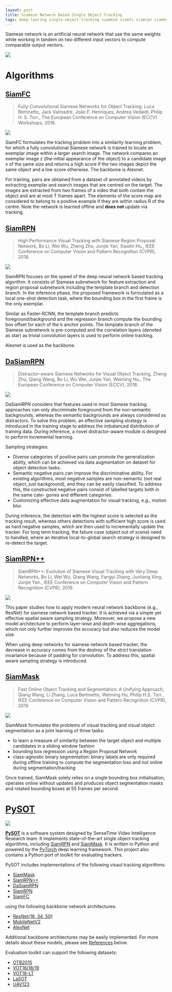 ```yaml
---
layout: post
title: Siamese Network Based Single Object Tracking
tags: deep-learing single-object-tracking siamese siamfc siamrpn siammask dasiamrpn
---
```


Siamese network is an artificial neural network that use the same weights while working in tandem on two different input vectors to compute comparable output vectors.

![](https://cdn-images-1.medium.com/max/1600/1*hBJRs10uBc9a2Ol10N-jlg.png)

# Algorithms

## [SiamFC](https://arxiv.org/abs/1606.09549)
> Fully-Convolutional Siamese Networks for Object Tracking, Luca Bertinetto, Jack Valmadre, João F. Henriques, Andrea Vedaldi, Philip H. S. Torr., The European Conference on Computer Vision (ECCV) Workshops, 2016.

![](https://www.robots.ox.ac.uk/~luca/stuff/siamesefc_conv-explicit.jpg)

SiamFC formulates the tracking problem into a similarity learning problem, for which a fully convolutional Siamese network is trained to locate an exemplar image within a larger search image. The network compares an exemplar image z (the initial appearance of the object) to a candidate image x of the same size and returns a high score if the two images depict the same object and a low score otherwise. The backbone is Alexnet.

For training, pairs are obtained from a dataset of annotated videos by extracting exemplar and search images that are centred on the target. The images are extracted from two frames of a video that both contain the object and are at most T frames apart. The elements of the score map are considered to belong to a positive example if they are within radius R of the centre. Note the network is learned offline and **does not** update via tracking.

## [SiamRPN](http://openaccess.thecvf.com/content_cvpr_2018/html/Li_High_Performance_Visual_CVPR_2018_paper.html)
> High Performance Visual Tracking with Siamese Region Proposal Network, Bo Li, Wei Wu, Zheng Zhu, Junjie Yan, Xiaolin Hu., IEEE Conference on Computer Vision and Pattern Recognition (CVPR), 2018.

![](http://bo-li.info/SiamRPN/img/SiamRPN.jpg)

SiamRPN focuses on the speed of the deep neural network based tracking algorithm. It consists of Siamese subnetwork for feature extraction and region proposal subnetwork including the template branch and detection branch. In the inference phase, the proposed framework is formulated as a local one-shot detection task, where the bounding box in the first frame is the only exemplar.

Similar as Faster-RCNN, the template branch predicts foreground/background and the regression branch compute the bounding box offset for each of the k anchor points. The template branch of the Siamese subnetwork is pre-computed and the correlation layers (denoted as star) as trivial convolution layers is used to perform online tracking.

Alexnet is used as the backbone.

## [DaSiamRPN](https://arxiv.org/abs/1808.06048)
> Distractor-aware Siamese Networks for Visual Object Tracking, Zheng Zhu, Qiang Wang, Bo Li, Wu Wei, Junjie Yan, Weiming Hu., The European Conference on Computer Vision (ECCV), 2018.

![](https://ai2-s2-public.s3.amazonaws.com/figures/2017-08-08/776bc8955e801f6965e85b35d8e2dd6f2f1498ad/6-Figure2-1.png)

DaSiamRPN considers that features used in most Siamese tracking approaches can only discriminate foreground from the non-semantic backgrounds, whereas the semantic backgrounds are always considered as distractors. To solve this problem, an effective sampling strategy is introduced in the training stage to address the imbalanced distribution of training data. During inference, a novel distractor-aware module is designed to perform incremental learning.

Sampling strategies:
- Diverse categories of positive pairs can promote the generalization ability, which can be achieved via data augmentation on dataset for object detection tasks.
- Semantic negative pairs can improve the discriminative ability. For existing algorithms, most negative samples are non-semantic (not real object, just background), and they can be easily classified. To address this, the constructed negative pairs consist of labelled targets both in the same cate- gories and different categories.
- Customizing effective data augmentation for visual tracking, e.g., motion blur.

During inference, the detection with the highest score is selected as the tracking result, whereas others detections with sufficient high score is used as hard negative samples, which are then used to incrementally update the tracker. For long term tracking, the faliure case (object out of scene) need to handled, where an iterative local-to-global search strategy is designed to re-detect the target.

## [SiamRPN++](https://arxiv.org/abs/1812.11703)
> SiamRPN++: Evolution of Siamese Visual Tracking with Very Deep Networks, Bo Li, Wei Wu, Qiang Wang, Fangyi Zhang, Junliang Xing, Junjie Yan., IEEE Conference on Computer Vision and Pattern Recognition (CVPR), 2019.

![](http://bo-li.info/SiamRPN++/img/SiamRPN_plus_plus.png)

This paper studies how to apply modern neural network backbone (e.g., ResNet) for siamese network based tracker. It is achieved via a simple yet effective spatial aware sampling strategy. Moreover, we propose a new model architecture to perform layer-wise and depth-wise aggregations, which not only further improves the accuracy but also reduces the model size.

When using deep networks for siamese network based tracker, the decrease in accuracy comes from the destroy of the strict translation invariance because of padding for convolution. To address this, spatial aware sampling strategy is introduced.

## [SiamMask](https://arxiv.org/abs/1812.05050)
> Fast Online Object Tracking and Segmentation: A Unifying Approach, Qiang Wang, Li Zhang, Luca Bertinetto, Weiming Hu, Philip H.S. Torr., IEEE Conference on Computer Vision and Pattern Recognition (CVPR), 2019.

![](http://www.robots.ox.ac.uk/~qwang/SiamMask/img/SiamMask.jpg)

SiamMask formulates the problems of visual tracking and visual object segmentation as a joint learning of three tasks:
- to learn a measure of similarity between the target object and multiple candidates in a sliding window fashion
- bounding box regression using a Region Proposal Network
- class-agnostic binary segmentation: binary labels are only required during offline training to compute the segmentation loss and not online during segmentation/tracking

Once trained, SiamMask solely relies on a single bounding box initialisation, operates online without updates and produces object segmentation masks and rotated bounding boxes at 55 frames per second.

# [PySOT](https://github.com/STVIR/pysot)

![](https://github.com/STVIR/pysot/raw/master/demo/output/bag_demo.gif)

[**PySOT**](https://github.com/STVIR/pysot) is a software system designed by SenseTime Video Intelligence Research team. It implements state-of-the-art single object tracking algorithms, including [SiamRPN](http://openaccess.thecvf.com/content_cvpr_2018/html/Li_High_Performance_Visual_CVPR_2018_paper.html) and [SiamMask](https://arxiv.org/abs/1812.05050). It is written in Python and powered by the [PyTorch](https://pytorch.org) deep learning framework. This project also contains a Python port of toolkit for evaluating trackers.

PySOT includes implementations of the following visaul tracking algorithms:

- [SiamMask](https://arxiv.org/abs/1812.05050)
- [SiamRPN++](https://arxiv.org/abs/1812.11703)
- [DaSiamRPN](https://arxiv.org/abs/1808.06048)
- [SiamRPN](http://openaccess.thecvf.com/content_cvpr_2018/html/Li_High_Performance_Visual_CVPR_2018_paper.html)
- [SiamFC](https://arxiv.org/abs/1606.09549)

using the following backbone network architectures:

- [ResNet{18, 34, 50}](https://arxiv.org/abs/1512.03385)
- [MobileNetV2](https://arxiv.org/abs/1801.04381)
- [AlexNet](https://papers.nips.cc/paper/4824-imagenet-classification-with-deep-convolutional-neural-networks)

Additional backbone architectures may be easily implemented. For more details about these models, please see [References](#references) below.

Evaluation toolkit can support the following datasets:

- [OTB2015](http://faculty.ucmerced.edu/mhyang/papers/pami15_tracking_benchmark.pdf) 
- [VOT16/18/19](http://votchallenge.net) 
- [VOT18-LT](http://votchallenge.net/vot2018/index.html) 
- [LaSOT](https://arxiv.org/pdf/1809.07845.pdf) 
- [UAV123](https://arxiv.org/pdf/1804.00518.pdf)
